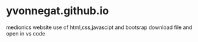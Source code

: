 # yvonnegat.github.io
medionics website
use of html,css,javascipt and bootsrap
download file and open in vs code 
